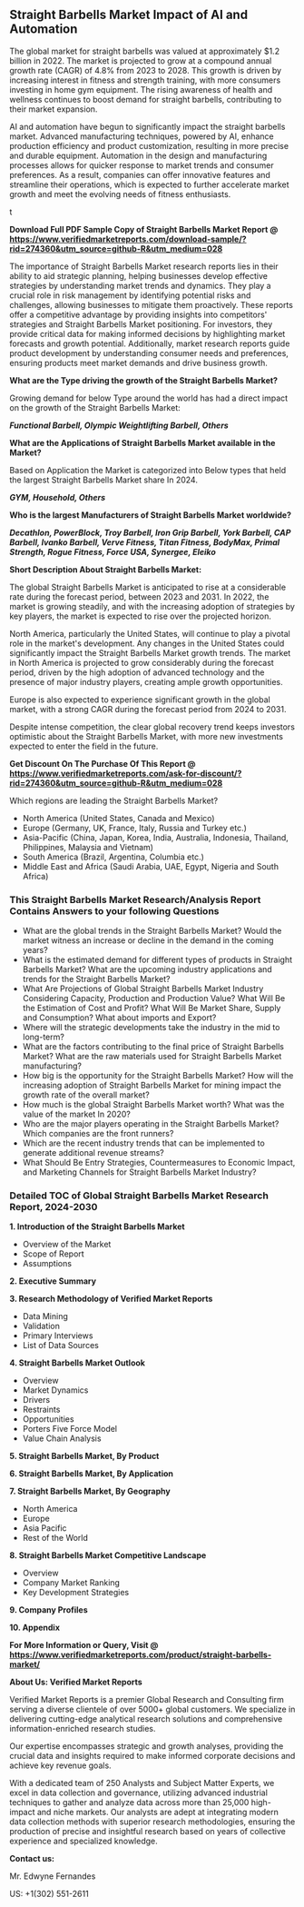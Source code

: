<h2>Straight Barbells Market Impact of AI and Automation</h2><p>The global market for straight barbells was valued at approximately $1.2 billion in 2022. The market is projected to grow at a compound annual growth rate (CAGR) of 4.8% from 2023 to 2028. This growth is driven by increasing interest in fitness and strength training, with more consumers investing in home gym equipment. The rising awareness of health and wellness continues to boost demand for straight barbells, contributing to their market expansion.</p><p>AI and automation have begun to significantly impact the straight barbells market. Advanced manufacturing techniques, powered by AI, enhance production efficiency and product customization, resulting in more precise and durable equipment. Automation in the design and manufacturing processes allows for quicker response to market trends and consumer preferences. As a result, companies can offer innovative features and streamline their operations, which is expected to further accelerate market growth and meet the evolving needs of fitness enthusiasts.</p>t</p><p id="" class=""><strong>Download Full PDF Sample Copy of Straight Barbells Market Report @ <a href="https://www.verifiedmarketreports.com/download-sample/?rid=274360&utm_source=github-R&utm_medium=028" target="_blank">https://www.verifiedmarketreports.com/download-sample/?rid=274360&utm_source=github-R&utm_medium=028</a></strong></p><p>The importance of&nbsp;Straight Barbells Market research reports lies in their ability to aid strategic planning, helping businesses develop effective strategies by understanding market trends and dynamics. They play a crucial role in risk management by identifying potential risks and challenges, allowing businesses to mitigate them proactively. These reports offer a competitive advantage by providing insights into competitors' strategies and Straight Barbells Market positioning. For investors, they provide critical data for making informed decisions by highlighting market forecasts and growth potential. Additionally, market research reports guide product development by understanding consumer needs and preferences, ensuring products meet market demands and drive business growth.</p><p><strong>What are the&nbsp;Type driving the growth of the Straight Barbells Market?</strong></p><p id="" class="">Growing demand for below Type around the world has had a direct impact on the growth of the Straight Barbells Market:</p><em><strong>Functional Barbell, Olympic Weightlifting Barbell, Others</strong></em></p><strong>What are the&nbsp;Applications&nbsp;of Straight Barbells Market available in the Market?</strong></p><p id="" class="">Based on Application the Market is categorized into Below types that held the largest Straight Barbells Market share In 2024.</p><em><strong>GYM, Household, Others</strong></em></p><strong>Who is the largest Manufacturers of Straight Barbells Market worldwide?</strong></p><p><em><strong>Decathlon, PowerBlock, Troy Barbell, Iron Grip Barbell, York Barbell, CAP Barbell, Ivanko Barbell, Verve Fitness, Titan Fitness, BodyMax, Primal Strength, Rogue Fitness, Force USA, Synergee, Eleiko</strong></em></p><p id="" class=""><strong>Short Description About Straight Barbells Market:</strong></p><p>The global Straight Barbells Market is anticipated to rise at a considerable rate during the forecast period, between 2023 and 2031. In 2022, the market is growing steadily, and with the increasing adoption of strategies by key players, the market is expected to rise over the projected horizon.</p><p>North America, particularly the United States, will continue to play a pivotal role in the market's development. Any changes in the United States could significantly impact the Straight Barbells Market growth trends. The market in North America is projected to grow considerably during the forecast period, driven by the high adoption of advanced technology and the presence of major industry players, creating ample growth opportunities.</p><p>Europe is also expected to experience significant growth in the global market, with a strong CAGR during the forecast period from 2024 to 2031.</p><p>Despite intense competition, the clear global recovery trend keeps investors optimistic about the Straight Barbells Market, with more new investments expected to enter the field in the future.</p><p id="" class=""><strong>Get Discount On The Purchase Of This Report @ <a href="https://www.verifiedmarketreports.com/ask-for-discount/?rid=274360&utm_source=github-R&utm_medium=028" target="_blank">https://www.verifiedmarketreports.com/ask-for-discount/?rid=274360&utm_source=github-R&utm_medium=028</a></strong></p>Which regions are leading the Straight Barbells Market?</p><ul><li>North America (United States, Canada and Mexico)</li><li>Europe (Germany, UK, France, Italy, Russia and Turkey etc.)</li><li>Asia-Pacific (China, Japan, Korea, India, Australia, Indonesia, Thailand, Philippines, Malaysia and Vietnam)</li><li>South America (Brazil, Argentina, Columbia etc.)</li><li>Middle East and Africa (Saudi Arabia, UAE, Egypt, Nigeria and South Africa)</li></ul><h3 id="" class="">This Straight Barbells Market Research/Analysis Report Contains Answers to your following Questions</h3><ul><li>What are the global trends in the Straight Barbells Market? Would the market witness an increase or decline in the demand in the coming years?</li><li>What is the estimated demand for different types of products in Straight Barbells Market? What are the upcoming industry applications and trends for the Straight Barbells Market?</li><li>What Are Projections of Global Straight Barbells Market Industry Considering Capacity, Production and Production Value? What Will Be the Estimation of Cost and Profit? What Will Be Market Share, Supply and Consumption? What about imports and Export?</li><li>Where will the strategic developments take the industry in the mid to long-term?</li><li>What are the factors contributing to the final price of Straight Barbells Market? What are the raw materials used for Straight Barbells Market manufacturing?</li><li>How big is the opportunity for the Straight Barbells Market? How will the increasing adoption of Straight Barbells Market for mining impact the growth rate of the overall market?</li><li>How much is the global Straight Barbells Market worth? What was the value of the market In 2020?</li><li>Who are the major players operating in the Straight Barbells Market? Which companies are the front runners?</li><li>Which are the recent industry trends that can be implemented to generate additional revenue streams?</li><li>What Should Be Entry Strategies, Countermeasures to Economic Impact, and Marketing Channels for Straight Barbells Market Industry?</li></ul><h3 id="" class="">Detailed TOC of Global Straight Barbells Market Research Report, 2024-2030</h3><p id="" class=""><strong>1. Introduction of the Straight Barbells Market</strong></p><ul><li>Overview of the Market</li><li>Scope of Report</li><li>Assumptions</li></ul><p id="" class=""><strong>2. Executive Summary</strong></p><p id="" class=""><strong>3. Research Methodology of Verified Market Reports</strong></p><ul><li>Data Mining</li><li>Validation</li><li>Primary Interviews</li><li>List of Data Sources</li></ul><p id="" class=""><strong>4. Straight Barbells Market Outlook</strong></p><ul><li>Overview</li><li>Market Dynamics</li><li>Drivers</li><li>Restraints</li><li>Opportunities</li><li>Porters Five Force Model</li><li>Value Chain Analysis</li></ul><p id="" class=""><strong>5. Straight Barbells Market, By Product</strong></p><p id="" class=""><strong>6. Straight Barbells Market, By Application</strong></p><p id="" class=""><strong>7. Straight Barbells Market, By Geography</strong></p><ul><li>North America</li><li>Europe</li><li>Asia Pacific</li><li>Rest of the World</li></ul><p id="" class=""><strong>8. Straight Barbells Market Competitive Landscape</strong></p><ul><li>Overview</li><li>Company Market Ranking</li><li>Key Development Strategies</li></ul><p id="" class=""><strong>9. Company Profiles</strong></p><p id="" class=""><strong>10. Appendix</strong></p><p id="" class=""><strong>For More Information or Query, Visit @ <a href="https://www.verifiedmarketreports.com/product/straight-barbells-market/" target="_blank">https://www.verifiedmarketreports.com/product/straight-barbells-market/</a></strong></p><p id="" class=""><strong>About Us: Verified Market Reports</strong></p><p id="" class="">Verified Market Reports is a premier Global Research and Consulting firm serving a diverse clientele of over 5000+ global customers. We specialize in delivering cutting-edge analytical research solutions and comprehensive information-enriched research studies.</p><p id="" class="">Our expertise encompasses strategic and growth analyses, providing the crucial data and insights required to make informed corporate decisions and achieve key revenue goals.</p><p id="" class="">With a dedicated team of 250 Analysts and Subject Matter Experts, we excel in data collection and governance, utilizing advanced industrial techniques to gather and analyze data across more than 25,000 high-impact and niche markets. Our analysts are adept at integrating modern data collection methods with superior research methodologies, ensuring the production of precise and insightful research based on years of collective experience and specialized knowledge.</p><p id="" class=""><strong>Contact us:</strong></p><p id="" class="">Mr. Edwyne Fernandes</p><p id="" class="">US: +1(302) 551-2611</p>